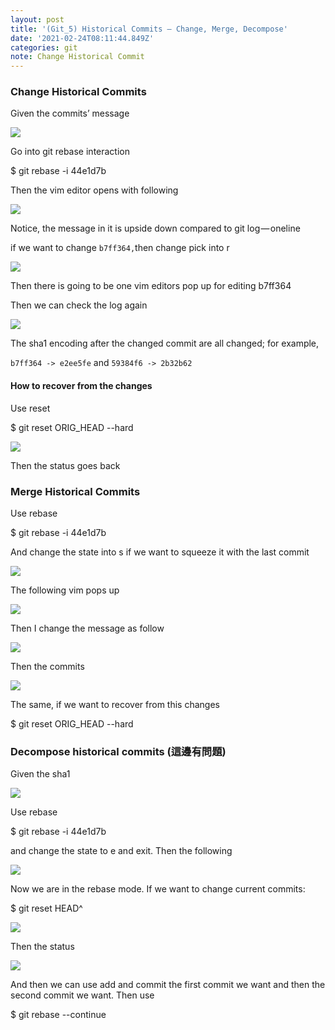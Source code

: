 ```yaml
---
layout: post
title: '(Git_5) Historical Commits — Change, Merge, Decompose'
date: '2021-02-24T08:11:44.849Z'
categories: git
note: Change Historical Commit
---
```


### Change Historical Commits

Given the commits’ message

![](/Users/chenyongzhe/coding/practice_not_for_github/javascript_practice/medium-to-markdown/medium-export/posts/md_1623056197395/img/1__YqxuL__M3708qP86rTYouWQ.png)

Go into git rebase interaction

$ git rebase -i 44e1d7b

Then the vim editor opens with following

![](/Users/chenyongzhe/coding/practice_not_for_github/javascript_practice/medium-to-markdown/medium-export/posts/md_1623056197395/img/1__GFCj5ebMaxWiKFQI3Reolw.png)

Notice, the message in it is upside down compared to git log — oneline

if we want to change `b7ff364,`then change pick into r

![](/Users/chenyongzhe/coding/practice_not_for_github/javascript_practice/medium-to-markdown/medium-export/posts/md_1623056197395/img/1__ywGXTGhKcMloGBlMFuuF7Q.png)

Then there is going to be one vim editors pop up for editing b7ff364

Then we can check the log again

![](/Users/chenyongzhe/coding/practice_not_for_github/javascript_practice/medium-to-markdown/medium-export/posts/md_1623056197395/img/1__VnM9UW71J4vKOthX1UoxjA.png)

The sha1 encoding after the changed commit are all changed; for example,

`b7ff364 -> e2ee5fe` and `59384f6 -> 2b32b62`

#### How to recover from the changes

Use reset

$ git reset ORIG\_HEAD --hard

![](/Users/chenyongzhe/coding/practice_not_for_github/javascript_practice/medium-to-markdown/medium-export/posts/md_1623056197395/img/1__me3KDv4xCavxsT1gilK5__w.png)

Then the status goes back

### Merge Historical Commits

Use rebase

$ git rebase -i 44e1d7b

And change the state into s if we want to squeeze it with the last commit

![](/Users/chenyongzhe/coding/practice_not_for_github/javascript_practice/medium-to-markdown/medium-export/posts/md_1623056197395/img/1__gDSo4NH7Q5C9rVB65kHbUA.png)

The following vim pops up

![](/Users/chenyongzhe/coding/practice_not_for_github/javascript_practice/medium-to-markdown/medium-export/posts/md_1623056197395/img/1__nHKxMiQoMFP0U__FLU1qnvA.png)

Then I change the message as follow

![](/Users/chenyongzhe/coding/practice_not_for_github/javascript_practice/medium-to-markdown/medium-export/posts/md_1623056197395/img/1__n__UY__jj8esq4D3NeKYa__Tw.png)

Then the commits

![](/Users/chenyongzhe/coding/practice_not_for_github/javascript_practice/medium-to-markdown/medium-export/posts/md_1623056197395/img/1__bfatvKKSxNawTVMqKsn3Cg.png)

The same, if we want to recover from this changes

$ git reset ORIG\_HEAD --hard

### Decompose historical commits (這邊有問題)

Given the sha1

![](/Users/chenyongzhe/coding/practice_not_for_github/javascript_practice/medium-to-markdown/medium-export/posts/md_1623056197395/img/1__e2pd6qEgZIxPFxcibVWlpQ.png)

Use rebase

$ git rebase -i 44e1d7b

and change the state to e and exit. Then the following

![](/Users/chenyongzhe/coding/practice_not_for_github/javascript_practice/medium-to-markdown/medium-export/posts/md_1623056197395/img/1__Ih3fn__fImy3n__QPD07vQXA.png)

Now we are in the rebase mode. If we want to change current commits:

$ git reset HEAD^

![](/Users/chenyongzhe/coding/practice_not_for_github/javascript_practice/medium-to-markdown/medium-export/posts/md_1623056197395/img/1__rq52XnRs3JRXPiIvRgWFbA.png)

Then the status

![](/Users/chenyongzhe/coding/practice_not_for_github/javascript_practice/medium-to-markdown/medium-export/posts/md_1623056197395/img/1__OACMlLO1jHTreSR5nX7PaA.png)

And then we can use add and commit the first commit we want and then the second commit we want. Then use

$ git rebase --continue